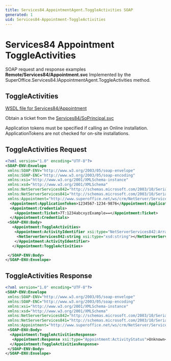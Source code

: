 ```yaml
---
title: Services84.AppointmentAgent.ToggleActivities SOAP
generated: 1
uid: Services84-Appointment-ToggleActivities
---
```


# Services84 Appointment ToggleActivities

SOAP request and response examples **Remote/Services84/Appointment.svc**
Implemented by the <see cref="M:SuperOffice.Services84.IAppointmentAgent.ToggleActivities">SuperOffice.Services84.IAppointmentAgent.ToggleActivities</see> method.

## ToggleActivities

[WSDL file for Services84/Appointment](../Services84-Appointment.md)

Obtain a ticket from the [Services84/SoPrincipal.svc](../SoPrincipal/index.md)

Application tokens must be specified if calling an Online installation. ApplicationTokens are not checked for on-site installations.

## ToggleActivities Request

```xml
<?xml version="1.0" encoding="UTF-8"?>
<SOAP-ENV:Envelope
 xmlns:SOAP-ENV="http://www.w3.org/2003/05/soap-envelope"
 xmlns:SOAP-ENC="http://www.w3.org/2003/05/soap-encoding"
 xmlns:xsi="http://www.w3.org/2001/XMLSchema-instance"
 xmlns:xsd="http://www.w3.org/2001/XMLSchema"
 xmlns:NetServerServices842="http://schemas.microsoft.com/2003/10/Serialization/Arrays"
 xmlns:NetServerServices841="http://schemas.microsoft.com/2003/10/Serialization/"
 xmlns:Appointment="http://www.superoffice.net/ws/crm/NetServer/Services84">
  <Appointment:ApplicationToken>1234567-1234-9876</Appointment:ApplicationToken>
  <Appointment:Credentials>
    <Appointment:Ticket>7T:1234abcxyzExample==</Appointment:Ticket>
  </Appointment:Credentials>
 <SOAP-ENV:Body>
   <Appointment:ToggleActivities>
    <Appointment:ActivityIdentifier xsi:type="NetServerServices842:ArrayOfstring">
     <NetServerServices842:string xsi:type="xsd:string"></NetServerServices842:string>
    </Appointment:ActivityIdentifier>
   </Appointment:ToggleActivities>

 </SOAP-ENV:Body>
</SOAP-ENV:Envelope>

```

## ToggleActivities Response

```xml
<?xml version="1.0" encoding="UTF-8"?>
<SOAP-ENV:Envelope
 xmlns:SOAP-ENV="http://www.w3.org/2003/05/soap-envelope"
 xmlns:SOAP-ENC="http://www.w3.org/2003/05/soap-encoding"
 xmlns:xsi="http://www.w3.org/2001/XMLSchema-instance"
 xmlns:xsd="http://www.w3.org/2001/XMLSchema"
 xmlns:NetServerServices842="http://schemas.microsoft.com/2003/10/Serialization/Arrays"
 xmlns:NetServerServices841="http://schemas.microsoft.com/2003/10/Serialization/"
 xmlns:Appointment="http://www.superoffice.net/ws/crm/NetServer/Services84">
 <SOAP-ENV:Body>
  <Appointment:ToggleActivitiesResponse>
   <Appointment:Response xsi:type="Appointment:ActivityStatus">Unknown</Appointment:Response>
  </Appointment:ToggleActivitiesResponse>
 </SOAP-ENV:Body>
</SOAP-ENV:Envelope>

```
